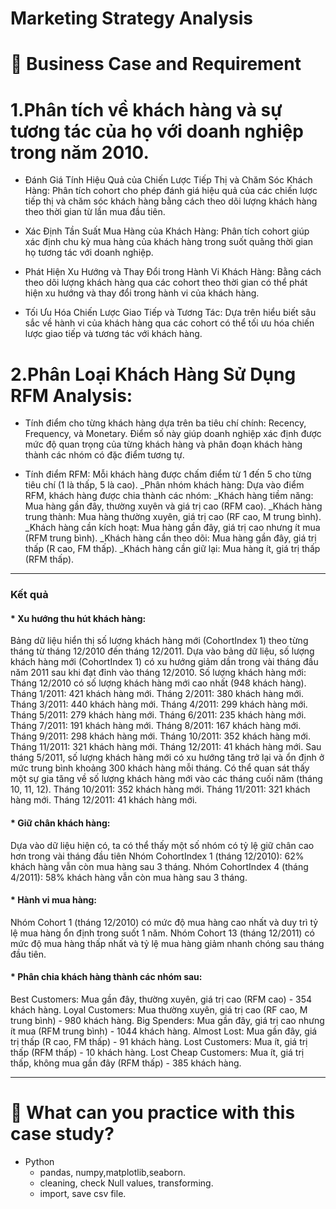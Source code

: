 #  Marketing Strategy Analysis

# :briefcase: Business Case and Requirement
#  1.Phân tích về khách hàng và sự tương tác của họ với doanh nghiệp trong năm 2010. 

* Đánh Giá Tính Hiệu Quả của Chiến Lược Tiếp Thị và Chăm Sóc Khách Hàng: Phân tích cohort cho phép đánh giá hiệu quả của các chiến lược tiếp thị và chăm sóc khách hàng bằng cách theo dõi lượng khách hàng theo thời gian từ lần mua đầu tiên.

* Xác Định Tần Suất Mua Hàng của Khách Hàng: Phân tích cohort giúp xác định chu kỳ mua hàng của khách hàng trong suốt quãng thời gian họ tương tác với doanh nghiệp.

* Phát Hiện Xu Hướng và Thay Đổi trong Hành Vi Khách Hàng: Bằng cách theo dõi lượng khách hàng qua các cohort theo thời gian có thể phát hiện xu hướng và thay đổi trong hành vi của khách hàng.

* Tối Ưu Hóa Chiến Lược Giao Tiếp và Tương Tác: Dựa trên hiểu biết sâu sắc về hành vi của khách hàng qua các cohort có thể tối ưu hóa chiến lược giao tiếp và tương tác với khách hàng.
  
#  2.Phân Loại Khách Hàng Sử Dụng RFM Analysis:

* Tính điểm cho từng khách hàng dựa trên ba tiêu chí chính: Recency, Frequency, và Monetary. Điểm số này giúp doanh nghiệp xác định được mức độ quan trọng của từng khách hàng và phân đoạn khách hàng thành các nhóm có đặc điểm tương tự.

* Tính điểm RFM: Mỗi khách hàng được chấm điểm từ 1 đến 5 cho từng tiêu chí (1 là thấp, 5 là cao).
  _Phân nhóm khách hàng: Dựa vào điểm RFM, khách hàng được chia thành các nhóm:
  _Khách hàng tiềm năng: Mua hàng gần đây, thường xuyên và giá trị cao (RFM cao).
  _Khách hàng trung thành: Mua hàng thường xuyên, giá trị cao (RF cao, M trung bình).
  _Khách hàng cần kích hoạt: Mua hàng gần đây, giá trị cao nhưng ít mua (RFM trung bình).
  _Khách hàng cần theo dõi: Mua hàng gần đây, giá trị thấp (R cao, FM thấp).
  _Khách hàng cần giữ lại: Mua hàng ít, giá trị thấp (RFM thấp).
  
---

### Kết quả

#### * Xu hướng thu hút khách hàng:

Bảng dữ liệu hiển thị số lượng khách hàng mới (CohortIndex 1) theo từng tháng từ tháng 12/2010 đến tháng 12/2011.
Dựa vào bảng dữ liệu, số lượng khách hàng mới (CohortIndex 1) có xu hướng giảm dần trong vài tháng đầu năm 2011 sau khi đạt đỉnh vào tháng 12/2010.
Số lượng khách hàng mới:
Tháng 12/2010 có số lượng khách hàng mới cao nhất (948 khách hàng).
Tháng 1/2011: 421 khách hàng mới.
Tháng 2/2011: 380 khách hàng mới.
Tháng 3/2011: 440 khách hàng mới.
Tháng 4/2011: 299 khách hàng mới.
Tháng 5/2011: 279 khách hàng mới.
Tháng 6/2011: 235 khách hàng mới.
Tháng 7/2011: 191 khách hàng mới.
Tháng 8/2011: 167 khách hàng mới.
Tháng 9/2011: 298 khách hàng mới.
Tháng 10/2011: 352 khách hàng mới.
Tháng 11/2011: 321 khách hàng mới.
Tháng 12/2011: 41 khách hàng mới.
Sau tháng 5/2011, số lượng khách hàng mới có xu hướng tăng trở lại và ổn định ở mức trung bình khoảng 300 khách hàng mỗi tháng.
Có thể quan sát thấy một sự gia tăng về số lượng khách hàng mới vào các tháng cuối năm (tháng 10, 11, 12).
Tháng 10/2011: 352 khách hàng mới.
Tháng 11/2011: 321 khách hàng mới.
Tháng 12/2011: 41 khách hàng mới.
#### * Giữ chân khách hàng:

Dựa vào dữ liệu hiện có, ta có thể thấy một số nhóm có tỷ lệ giữ chân cao hơn trong vài tháng đầu tiên
Nhóm CohortIndex 1 (tháng 12/2010): 62% khách hàng vẫn còn mua hàng sau 3 tháng.
Nhóm CohortIndex 4 (tháng 4/2011): 58% khách hàng vẫn còn mua hàng sau 3 tháng.

#### * Hành vi mua hàng:
Nhóm Cohort 1 (tháng 12/2010) có mức độ mua hàng cao nhất và duy trì tỷ lệ mua hàng ổn định trong suốt 1 năm.
Nhóm Cohort 13 (tháng 12/2011) có mức độ mua hàng thấp nhất và tỷ lệ mua hàng giảm nhanh chóng sau tháng đầu tiên.

#### * Phân chia khách hàng thành các nhóm sau:
Best Customers: Mua gần đây, thường xuyên, giá trị cao (RFM cao) - 354 khách hàng.
Loyal Customers: Mua thường xuyên, giá trị cao (RF cao, M trung bình) - 980 khách hàng.
Big Spenders: Mua gần đây, giá trị cao nhưng ít mua (RFM trung bình) - 1044 khách hàng.
Almost Lost: Mua gần đây, giá trị thấp (R cao, FM thấp) - 91 khách hàng.
Lost Customers: Mua ít, giá trị thấp (RFM thấp) - 10 khách hàng.
Lost Cheap Customers: Mua ít, giá trị thấp, không mua gần đây (RFM thấp) - 385 khách hàng.

---

# 🧾 What can you practice with this case study?
- Python
  - pandas, numpy,matplotlib,seaborn.
  - cleaning, check Null values, transforming.
  - import, save csv file. 

